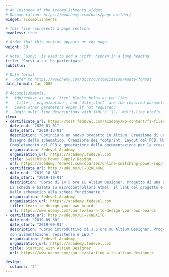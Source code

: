 ```yaml
---
# An instance of the Accomplishments widget.
# Documentation: https://wowchemy.com/docs/page-builder/
widget: accomplishments

# This file represents a page section.
headless: true

# Order that this section appears on the page.
weight: 50

# Note: `&shy;` is used to add a 'soft' hyphen in a long heading.
title: 'Corsi a cui ho partecipato'
subtitle:

# Date format
#   Refer to https://wowchemy.com/docs/customization/#date-format
date_format: Jan 2006

# Accomplishments.
#   Add/remove as many `item` blocks below as you like.
#   `title`, `organization`, and `date_start` are the required parameters.
#   Leave other parameters empty if not required.
#   Begin multi-line descriptions with YAML's `|2-` multi-line prefix.
item:
- certificate_url: https://test.fedevel.com/academy/wp-content/fa-files/certificate/20288-47ae62d5203b7b0f4fc0876dedb407a0.pdf
  date_end: "2020-01-01"
  date_start: "2019-12-01"
  description: "Cominciare un nuovo progetto in Altium. Creazione di una libreria di simboli.
  Disegno dello schematico. Creazione dei footprint. Layout del PCB. Migliorie al layout.
  Completamento del PCB e generazione della documentazione per la creazione dello stampato."
  organization: Fedevel Academy
  organization_url: https://academy.fedevel.com
  title: Switching Power Supply Design
  url: https://academy.fedevel.com/courses/online-switching-power-supply-design-course
- certificate_url: http://ude.my/UC-02KL48G8
  date_end: "2019-10-30"
  date_start: "2019-10-01"
  description: "Corso di 14.5 ore su Altium Designer. Progetto di una scheda digitale basata su Arduino. 
  La scheda è basata su microcontrollori Atmel. Il link del progetto è www.28pins.com. 
  Dallo schematico alla scheda funzionante."
  organization: Fedevel Academy
  organization_url: https://academy.fedevel.com
  title: Learn to design your own boards
  url: https://www.udemy.com/course/learn-to-design-your-own-boards
- certificate_url: http://ude.my/UC-7KNBX1TG
  date_end: "2019-09-30"
  date_start: "2019-09-01"
  description: "Corso introduttivo di 3.5 ore su Altium Designer. Progetto di una semplice scheda elettronica (PCB) 
  con alimentazione, resistenze e LED."
  organization: Fedevel Academy
  organization_url: https://academy.fedevel.com
  title: Starting with Altium Designer
  url: https://www.udemy.com/course/starting-with-altium-designer/

design:
  columns: '2' 
---
```

